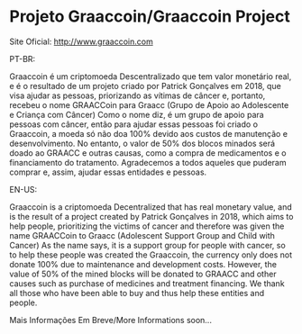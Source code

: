 Projeto Graaccoin/Graaccoin Project
================================

Site Oficial: http://www.graaccoin.com

PT-BR:

Graaccoin é um criptomoeda Descentralizado que tem valor monetário real, e é o resultado de um projeto criado por Patrick Gonçalves em 2018, que visa ajudar as pessoas, priorizando as vítimas de câncer e, portanto, recebeu o nome GRAACCoin para Graacc (Grupo de Apoio ao Adolescente e Criança com Câncer) Como o nome diz, é um grupo de apoio para pessoas com câncer, então para ajudar essas pessoas foi criado o Graaccoin, a moeda só não doa 100% devido aos custos de manutenção e desenvolvimento. No entanto, o valor de 50% dos blocos minados será doado ao GRAACC e outras causas, como a compra de medicamentos e o financiamento do tratamento. Agradecemos a todos aqueles que puderam comprar e, assim, ajudar essas entidades e pessoas.

EN-US:

Graaccoin is a criptomoeda Decentralized that has real monetary value, and is the result of a project created by Patrick Gonçalves in 2018, which aims to help people, prioritizing the victims of cancer and therefore was given the name GRAACCoin to Graacc (Adolescent Support Group and Child with Cancer) As the name says, it is a support group for people with cancer, so to help these people was created the Graaccoin, the currency only does not donate 100% due to maintenance and development costs. However, the value of 50% of the mined blocks will be donated to GRAACC and other causes such as purchase of medicines and treatment financing. We thank all those who have been able to buy and thus help these entities and people.



Mais Informações Em Breve/More Informations soon...
